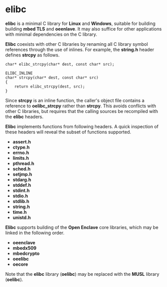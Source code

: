 elibc
=====

**elibc** is a minimal C library for **Linux** and **Windows**, suitable for 
building building **mbed TLS** and **oeenlave**. It may also suffice for other 
applications with minimal dependencies on the C library.

**Elibc** coexists with other C libraries by renaming all C library symbol 
references through the use of inlines. For example, the **string.h** header
defines **strcpy** as follows.

```
char* elibc_strcpy(char* dest, const char* src);

ELIBC_INLINE
char* strcpy(char* dest, const char* src)
{
    return elibc_strcpy(dest, src);
}
```

Since **strcpy** is an inline function, the caller's object file contains a 
reference to **oelibc_strcpy** rather than **strcpy**. This avoids conflicts 
with other C libraries, but requires that the calling sources be recompiled
with the **elibc** headers.

**Elibc** implements functions from following headers. A quick inspection
of these headers will reveal the subset of functions supported.

- **assert.h**
- **ctype.h**
- **errno.h**
- **limits.h**
- **pthread.h**
- **sched.h**
- **setjmp.h**
- **stdarg.h**
- **stddef.h**
- **stdint.h**
- **stdio.h**
- **stdlib.h**
- **string.h**
- **time.h**
- **unistd.h**

**Elibc** supports building of the **Open Enclave** core libraries, which 
may be linked in the following order.

- **oeenclave**
- **mbedx509**
- **mbedcrypto**
- **oeelibc**
- **oecore**

Note that the **elibc** library (**oelibc**) may be replaced with the **MUSL**
library (**oelibc**).
